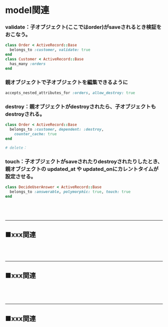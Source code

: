 
# model関連


### validate：子オブジェクト(ここではorder)がsaveされるとき検証をおこなう。
```ruby
class Order < ActiveRecord::Base
  belongs_to :customer, validate: true
end
class Customer < ActiveRecord::Base
  has_many :orders
end
```


### 親オブジェクトで子オブジェクトを編集できるように
```ruby
accepts_nested_attributes_for :orders, allow_destroy: true
```


### destroy：親オブジェクトがdestroyされたら、子オブジェクトもdestroyされる。
```ruby
class Order < ActiveRecord::Base
  belongs_to :customer, dependent: :destroy,
    counter_cache: true
end
```


```ruby
# delete：
```


### touch：子オブジェクトがsaveされたりdestroyされたりしたとき、親オブジェクトの updated_at や updated_onにカレントタイムが設定させる。
```ruby
class DecideUserAnswer < ActiveRecord::Base
  belongs_to :answerable, polymorphic: true, touch: true
end
```


　  
　  
- - - 
## ■xxx関連
###
```
```

　  
- - - 
## ■xxx関連
###
　  
　  
- - - 
## ■xxx関連

###

